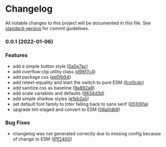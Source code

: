 # Changelog

All notable changes to this project will be documented in this file. See [standard-version](https://github.com/conventional-changelog/standard-version) for commit guidelines.

### 0.0.1 (2022-01-06)

### Features

- add a simple button style ([0a5e7ac](https://github.com/fundamend/fundamend/commit/0a5e7acf26ff0fcb9384adfde0876fc534a2a103))
- add overflow:clip utility class ([d98f7c4](https://github.com/fundamend/fundamend/commit/d98f7c4e78be5d25d278da7fc54f48ed1ea96e05))
- add package css ([ed0fb54](https://github.com/fundamend/fundamend/commit/ed0fb5473feae3add16ad679943a133f5e9fca6f))
- add retext-equality and start the switch to pure ESM ([fce0cdc](https://github.com/fundamend/fundamend/commit/fce0cdc04f2a915c4557cf39a5a657d8a6a489e3))
- add sanitize.css as baseline ([9a892a8](https://github.com/fundamend/fundamend/commit/9a892a8fca4179d0e698e5312384f8818e362378))
- add scale variables and defaults ([9634d3d](https://github.com/fundamend/fundamend/commit/9634d3dc84ec87ee9cdddf11301b61ab92ae464f))
- add simple shadow styles ([e1eb2a5](https://github.com/fundamend/fundamend/commit/e1eb2a5a687933161becd38cabb14874dcdc5f67))
- set default font family to Inter falling back to sans serif ([051091a](https://github.com/fundamend/fundamend/commit/051091a779d7084fe41e6f1e58a282efb5689c7e))
- upgrade lint-staged and convert to ESM ([06a0db9](https://github.com/fundamend/fundamend/commit/06a0db92d1f724e611fc49b91173e3915a0e5f90))

### Bug Fixes

- changelog was not generated correctly due to missing config because of change to ESM ([91f2400](https://github.com/fundamend/fundamend/commit/91f2400980e1f59598a336f4956f0323b857550b))
